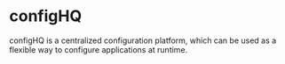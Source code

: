 # configHQ

configHQ is a centralized configuration platform, which can be used as a flexible way to configure applications at runtime. 
